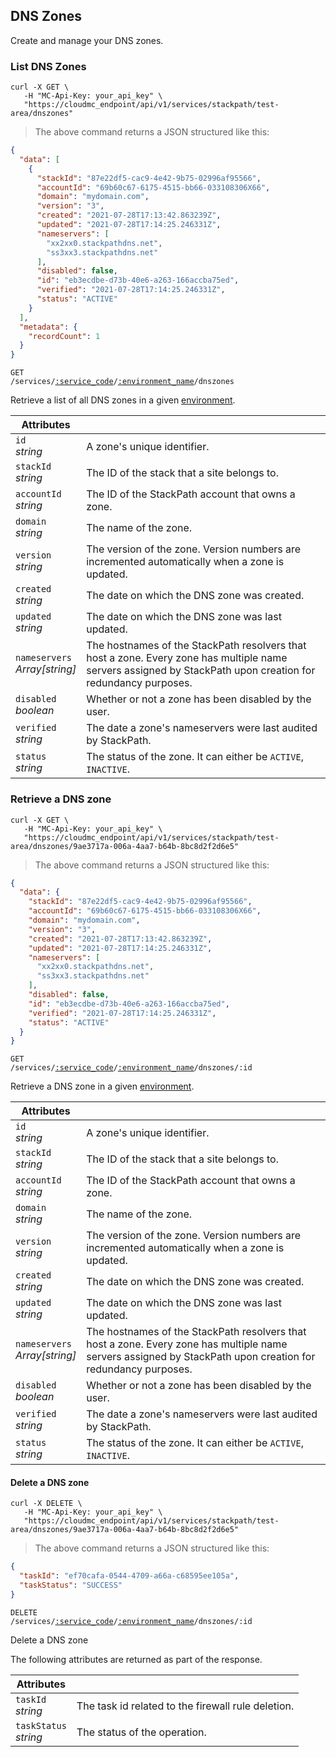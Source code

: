## DNS Zones

Create and manage your DNS zones.

<!-------------------- LIST DNS ZONES -------------------->

### List DNS Zones

```shell
curl -X GET \
   -H "MC-Api-Key: your_api_key" \
   "https://cloudmc_endpoint/api/v1/services/stackpath/test-area/dnszones"
```
> The above command returns a JSON structured like this:

```json
{
  "data": [
    {
      "stackId": "87e22df5-cac9-4e42-9b75-02996af95566",
      "accountId": "69b60c67-6175-4515-bb66-033108306X66",
      "domain": "mydomain.com",
      "version": "3",
      "created": "2021-07-28T17:13:42.863239Z",
      "updated": "2021-07-28T17:14:25.246331Z",
      "nameservers": [
        "xx2xx0.stackpathdns.net",
        "ss3xx3.stackpathdns.net"
      ],
      "disabled": false,
      "id": "eb3ecdbe-d73b-40e6-a263-166accba75ed",
      "verified": "2021-07-28T17:14:25.246331Z",
      "status": "ACTIVE"
    }
  ],
  "metadata": {
    "recordCount": 1
  }
}
```

<code>GET /services/<a href="#administration-service-connections">:service_code</a>/<a href="#administration-environments">:environment_name</a>/dnszones</code>

Retrieve a list of all DNS zones in a given [environment](#administration-environments).

Attributes | &nbsp;
------- | -----------
`id`<br/>*string* | A zone's unique identifier. 
`stackId`<br/>*string* | The ID of the stack that a site belongs to.
`accountId`<br/>*string* | The ID of the StackPath account that owns a zone.
`domain`<br/>*string* | The name of the zone.
`version`<br/>*string* | The version of the zone. Version numbers are incremented automatically when a zone is updated.
`created`<br/>*string* | The date on which the DNS zone was created.
`updated`<br/>*string* | The date on which the DNS zone was last updated.
`nameservers`<br/>*Array[string]* | The hostnames of the StackPath resolvers that host a zone. Every zone has multiple name servers assigned by StackPath upon creation for redundancy purposes.
`disabled`<br/>*boolean* | Whether or not a zone has been disabled by the user.
`verified`<br/>*string* | The date a zone's nameservers were last audited by StackPath.
`status`<br/>*string* | The status of the zone. It can either be `ACTIVE`, `INACTIVE`.

<!-------------------- RETRIEVE A DNS ZONE -------------------->

### Retrieve a DNS zone

```shell
curl -X GET \
   -H "MC-Api-Key: your_api_key" \
   "https://cloudmc_endpoint/api/v1/services/stackpath/test-area/dnszones/9ae3717a-006a-4aa7-b64b-8bc8d2f2d6e5"
```
> The above command returns a JSON structured like this:

```json
{
  "data": {
    "stackId": "87e22df5-cac9-4e42-9b75-02996af95566",
    "accountId": "69b60c67-6175-4515-bb66-033108306X66",
    "domain": "mydomain.com",
    "version": "3",
    "created": "2021-07-28T17:13:42.863239Z",
    "updated": "2021-07-28T17:14:25.246331Z",
    "nameservers": [
      "xx2xx0.stackpathdns.net",
      "ss3xx3.stackpathdns.net"
    ],
    "disabled": false,
    "id": "eb3ecdbe-d73b-40e6-a263-166accba75ed",
    "verified": "2021-07-28T17:14:25.246331Z",
    "status": "ACTIVE"
  }
}
```

<code>GET /services/<a href="#administration-service-connections">:service_code</a>/<a href="#administration-environments">:environment_name</a>/dnszones/:id</code>

Retrieve a DNS zone in a given [environment](#administration-environments).

Attributes | &nbsp;
------- | -----------
`id`<br/>*string* | A zone's unique identifier. 
`stackId`<br/>*string* | The ID of the stack that a site belongs to.
`accountId`<br/>*string* | The ID of the StackPath account that owns a zone.
`domain`<br/>*string* | The name of the zone.
`version`<br/>*string* | The version of the zone. Version numbers are incremented automatically when a zone is updated.
`created`<br/>*string* | The date on which the DNS zone was created.
`updated`<br/>*string* | The date on which the DNS zone was last updated.
`nameservers`<br/>*Array[string]* | The hostnames of the StackPath resolvers that host a zone. Every zone has multiple name servers assigned by StackPath upon creation for redundancy purposes.
`disabled`<br/>*boolean* | Whether or not a zone has been disabled by the user.
`verified`<br/>*string* | The date a zone's nameservers were last audited by StackPath.
`status`<br/>*string* | The status of the zone. It can either be `ACTIVE`, `INACTIVE`.

<!-------------------- DELETE A DNS ZONE -------------------->

#### Delete a DNS zone

```shell
curl -X DELETE \
   -H "MC-Api-Key: your_api_key" \
   "https://cloudmc_endpoint/api/v1/services/stackpath/test-area/dnszones/9ae3717a-006a-4aa7-b64b-8bc8d2f2d6e5"
```
> The above command returns a JSON structured like this:

```json
{
  "taskId": "ef70cafa-0544-4709-a66a-c68595ee105a",
  "taskStatus": "SUCCESS"
}
```

<code>DELETE /services/<a href="#administration-service-connections">:service_code</a>/<a href="#administration-environments">:environment_name</a>/dnszones/:id</code>

Delete a DNS zone

The following attributes are returned as part of the response.

Attributes | &nbsp;
------- | -----------
`taskId` <br/>*string* | The task id related to the firewall rule deletion.
`taskStatus` <br/>*string* | The status of the operation.